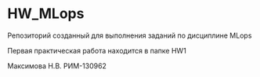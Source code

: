 # HW_MLops
Репозиторий созданный для выполнения заданий по дисциплине MLops

Первая практическая работа находится в папке HW1

Максимова Н.В. РИМ-130962
